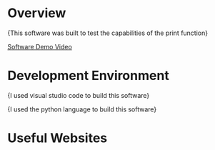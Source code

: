 # Overview

{This software was built to test the capabilities of the print function}

[Software Demo Video](https://youtu.be/19ahUUJGvDI)

# Development Environment

{I used visual studio code to build this software}

{I used the python language to build this software}

# Useful Websites


